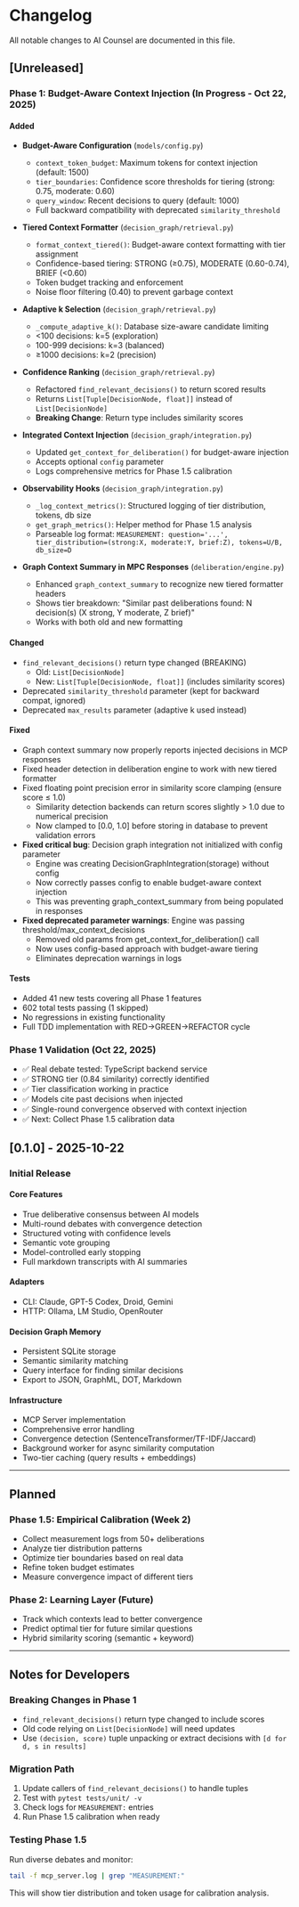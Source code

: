 # Changelog

All notable changes to AI Counsel are documented in this file.

## [Unreleased]

### Phase 1: Budget-Aware Context Injection (In Progress - Oct 22, 2025)

#### Added
- **Budget-Aware Configuration** (`models/config.py`)
  - `context_token_budget`: Maximum tokens for context injection (default: 1500)
  - `tier_boundaries`: Confidence score thresholds for tiering (strong: 0.75, moderate: 0.60)
  - `query_window`: Recent decisions to query (default: 1000)
  - Full backward compatibility with deprecated `similarity_threshold`

- **Tiered Context Formatter** (`decision_graph/retrieval.py`)
  - `format_context_tiered()`: Budget-aware context formatting with tier assignment
  - Confidence-based tiering: STRONG (≥0.75), MODERATE (0.60-0.74), BRIEF (<0.60)
  - Token budget tracking and enforcement
  - Noise floor filtering (0.40) to prevent garbage context

- **Adaptive k Selection** (`decision_graph/retrieval.py`)
  - `_compute_adaptive_k()`: Database size-aware candidate limiting
  - <100 decisions: k=5 (exploration)
  - 100-999 decisions: k=3 (balanced)
  - ≥1000 decisions: k=2 (precision)

- **Confidence Ranking** (`decision_graph/retrieval.py`)
  - Refactored `find_relevant_decisions()` to return scored results
  - Returns `List[Tuple[DecisionNode, float]]` instead of `List[DecisionNode]`
  - **Breaking Change**: Return type includes similarity scores

- **Integrated Context Injection** (`decision_graph/integration.py`)
  - Updated `get_context_for_deliberation()` for budget-aware injection
  - Accepts optional `config` parameter
  - Logs comprehensive metrics for Phase 1.5 calibration

- **Observability Hooks** (`decision_graph/integration.py`)
  - `_log_context_metrics()`: Structured logging of tier distribution, tokens, db size
  - `get_graph_metrics()`: Helper method for Phase 1.5 analysis
  - Parseable log format: `MEASUREMENT: question='...', tier_distribution=(strong:X, moderate:Y, brief:Z), tokens=U/B, db_size=D`

- **Graph Context Summary in MPC Responses** (`deliberation/engine.py`)
  - Enhanced `graph_context_summary` to recognize new tiered formatter headers
  - Shows tier breakdown: "Similar past deliberations found: N decision(s) (X strong, Y moderate, Z brief)"
  - Works with both old and new formatting

#### Changed
- `find_relevant_decisions()` return type changed (BREAKING)
  - Old: `List[DecisionNode]`
  - New: `List[Tuple[DecisionNode, float]]` (includes similarity scores)
- Deprecated `similarity_threshold` parameter (kept for backward compat, ignored)
- Deprecated `max_results` parameter (adaptive k used instead)

#### Fixed
- Graph context summary now properly reports injected decisions in MCP responses
- Fixed header detection in deliberation engine to work with new tiered formatter
- Fixed floating point precision error in similarity score clamping (ensure score ≤ 1.0)
  - Similarity detection backends can return scores slightly > 1.0 due to numerical precision
  - Now clamped to [0.0, 1.0] before storing in database to prevent validation errors
- **Fixed critical bug**: Decision graph integration not initialized with config parameter
  - Engine was creating DecisionGraphIntegration(storage) without config
  - Now correctly passes config to enable budget-aware context injection
  - This was preventing graph_context_summary from being populated in responses
- **Fixed deprecated parameter warnings**: Engine was passing threshold/max_context_decisions
  - Removed old params from get_context_for_deliberation() call
  - Now uses config-based approach with budget-aware tiering
  - Eliminates deprecation warnings in logs

#### Tests
- Added 41 new tests covering all Phase 1 features
- 602 total tests passing (1 skipped)
- No regressions in existing functionality
- Full TDD implementation with RED→GREEN→REFACTOR cycle

### Phase 1 Validation (Oct 22, 2025)
- ✅ Real debate tested: TypeScript backend service
- ✅ STRONG tier (0.84 similarity) correctly identified
- ✅ Tier classification working in practice
- ✅ Models cite past decisions when injected
- ✅ Single-round convergence observed with context injection
- ✅ Next: Collect Phase 1.5 calibration data

## [0.1.0] - 2025-10-22

### Initial Release

#### Core Features
- True deliberative consensus between AI models
- Multi-round debates with convergence detection
- Structured voting with confidence levels
- Semantic vote grouping
- Model-controlled early stopping
- Full markdown transcripts with AI summaries

#### Adapters
- CLI: Claude, GPT-5 Codex, Droid, Gemini
- HTTP: Ollama, LM Studio, OpenRouter

#### Decision Graph Memory
- Persistent SQLite storage
- Semantic similarity matching
- Query interface for finding similar decisions
- Export to JSON, GraphML, DOT, Markdown

#### Infrastructure
- MCP Server implementation
- Comprehensive error handling
- Convergence detection (SentenceTransformer/TF-IDF/Jaccard)
- Background worker for async similarity computation
- Two-tier caching (query results + embeddings)

---

## Planned

### Phase 1.5: Empirical Calibration (Week 2)
- Collect measurement logs from 50+ deliberations
- Analyze tier distribution patterns
- Optimize tier boundaries based on real data
- Refine token budget estimates
- Measure convergence impact of different tiers

### Phase 2: Learning Layer (Future)
- Track which contexts lead to better convergence
- Predict optimal tier for future similar questions
- Hybrid similarity scoring (semantic + keyword)

---

## Notes for Developers

### Breaking Changes in Phase 1
- `find_relevant_decisions()` return type changed to include scores
- Old code relying on `List[DecisionNode]` will need updates
- Use `(decision, score)` tuple unpacking or extract decisions with `[d for d, s in results]`

### Migration Path
1. Update callers of `find_relevant_decisions()` to handle tuples
2. Test with `pytest tests/unit/ -v`
3. Check logs for `MEASUREMENT:` entries
4. Run Phase 1.5 calibration when ready

### Testing Phase 1.5
Run diverse debates and monitor:
```bash
tail -f mcp_server.log | grep "MEASUREMENT:"
```

This will show tier distribution and token usage for calibration analysis.
